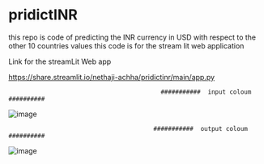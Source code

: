 # pridictINR
this repo  is code of predicting the INR currency in USD with respect to the other 10 countries values this code is for the stream lit web application


Link for the streamLit Web app

https://share.streamlit.io/nethaji-achha/pridictinr/main/app.py

                                              ###########  input coloum ##########
![image](https://user-images.githubusercontent.com/62921263/145142353-d8e6221b-24b9-4a78-b098-bd1ae57e13bd.png)



                                            ###########  output coloum ##########
![image](https://user-images.githubusercontent.com/62921263/145142492-433cb340-e860-417e-8b3d-1d8cc79af2e5.png)
